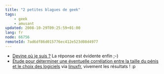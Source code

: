 ```yaml
---
title: "2 petites blagues de geek"
tags:
    - geek
    - amusant
updated: 2008-10-29T09:25:59+01:00
lang: fr
node: 66756
remoteId: 7ad6df86d015776ec412e523d08d4977
---
```

* [Devine où je suis ?](http://www.devineoujesuis.be/) La réponse est évidente enfin ;-)
* [Étude pour déterminer une éventuelle corrélation entre la taille du pénis et le choix des logiciels](http://vaginus.org/penis/) via [linuxfr](http://linuxfr.org/%7EProgs/26442.html), vivement les résultats ! :p

